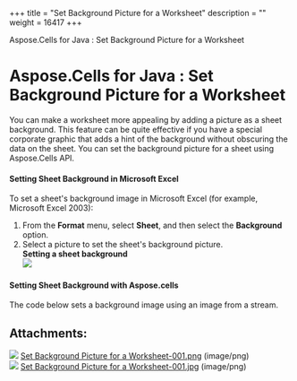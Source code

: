 +++
title = "Set Background Picture for a Worksheet" 
description = "" 
weight = 16417 
+++

Aspose.Cells for Java : Set Background Picture for a Worksheet  

# Aspose.Cells for Java : Set Background Picture for a Worksheet


You can make a worksheet more appealing by adding a picture as a sheet background. This feature can be quite effective if you have a special corporate graphic that adds a hint of the background without obscuring the data on the sheet. You can set the background picture for a sheet using Aspose.Cells API.

#### Setting Sheet Background in Microsoft Excel

To set a sheet's background image in Microsoft Excel (for example, Microsoft Excel 2003):

1.  From the **Format** menu, select **Sheet**, and then select the **Background** option.
2.  Select a picture to set the sheet's background picture.  
    **Setting a sheet background**  
    ![](https://docs2.aspose.com/cells/java/attachments/5276650/5472994.jpg)

#### Setting Sheet Background with Aspose.cells

The code below sets a background image using an image from a stream.


## Attachments:

![](https://docs2.aspose.com/cells/java/images/icons/bullet_blue.gif) [Set Background Picture for a Worksheet-001.png](https://docs2.aspose.com/cells/java/attachments/5276650/5472995.png) (image/png)  
![](https://docs2.aspose.com/cells/java/images/icons/bullet_blue.gif) [Set Background Picture for a Worksheet-001.jpg](https://docs2.aspose.com/cells/java/attachments/5276650/5472994.jpg) (image/png)  

